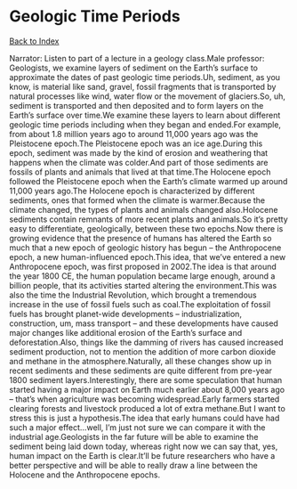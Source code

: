 # Geologic Time Periods
[Back to Index](https://github.com/windows10010/tpoExtractor/blob/master/README.md)

Narrator: Listen to part of a lecture in a geology class.Male professor: Geologists, we examine layers of sediment on the Earth’s surface to approximate the dates of past geologic time periods.Uh, sediment, as you know, is material like sand, gravel, fossil fragments that is transported by natural processes like wind, water flow or the movement of glaciers.So, uh, sediment is transported and then deposited and to form layers on the Earth’s surface over time.We examine these layers to learn about different geologic time periods including when they began and ended.For example, from about 1.8 million years ago to around 11,000 years ago was the Pleistocene epoch.The Pleistocene epoch was an ice age.During this epoch, sediment was made by the kind of erosion and weathering that happens when the climate was colder.And part of those sediments are fossils of plants and animals that lived at that time.The Holocene epoch followed the Pleistocene epoch when the Earth’s climate warmed up around 11,000 years ago.The Holocene epoch is characterized by different sediments, ones that formed when the climate is warmer.Because the climate changed, the types of plants and animals changed also.Holocene sediments contain remnants of more recent plants and animals.So it’s pretty easy to differentiate, geologically, between these two epochs.Now there is growing evidence that the presence of humans has altered the Earth so much that a new epoch of geologic history has begun – the Anthropocene epoch, a new human-influenced epoch.This idea, that we’ve entered a new Anthropocene epoch, was first proposed in 2002.The idea is that around the year 1800 CE, the human population became large enough, around a billion people, that its activities started altering the environment.This was also the time the Industrial Revolution, which brought a tremendous increase in the use of fossil fuels such as coal.The exploitation of fossil fuels has brought planet-wide developments – industrialization, construction, um, mass transport – and these developments have caused major changes like additional erosion of the Earth’s surface and deforestation.Also, things like the damming of rivers has caused increased sediment production, not to mention the addition of more carbon dioxide and methane in the atmosphere.Naturally, all these changes show up in recent sediments and these sediments are quite different from pre-year 1800 sediment layers.Interestingly, there are some speculation that human started having a major impact on Earth much earlier about 8,000 years ago – that’s when agriculture was becoming widespread.Early farmers started clearing forests and livestock produced a lot of extra methane.But I want to stress this is just a hypothesis.The idea that early humans could have had such a major effect…well, I’m just not sure we can compare it with the industrial age.Geologists in the far future will be able to examine the sediment being laid down today, whereas right now we can say that, yes, human impact on the Earth is clear.It’ll be future researchers who have a better perspective and will be able to really draw a line between the Holocene and the Anthropocene epochs. 